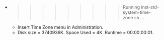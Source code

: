 * >>>>>>>>> Running inst-std-system-time-zone.sh ...
  * Insert Time Zone menu in Administration.
  * Disk size = 3740936K. Space Used = 4K. Runtime = 00:00:00:01.
